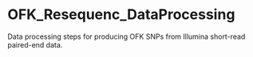 # OFK_Resequenc_DataProcessing
Data processing steps for producing OFK SNPs from Illumina short-read paired-end data. 

